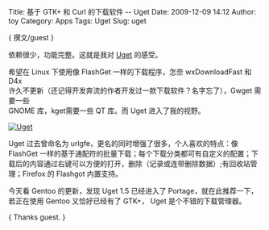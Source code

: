 Title: 基于 GTK+ 和 Curl 的下载软件 -- Uget 
Date: 2009-12-09 14:12
Author: toy
Category: Apps
Tags: Uget
Slug: uget

{ 撰文/guest }

依赖很少，功能完整。这就是我对 [Uget](http://urlget.sourceforge.net)
的感受。

希望在 Linux 下使用像 FlashGet 一样的下载程序，怎奈 wxDownloadFast 和
D4x  
许久不更新（还记得开发奔流的作者开发过一款下载软件？名字忘了），Gwget
需要一些  
GNOME 库，kget需要一些 QT 库。而 Uget 进入了我的视野。

[![Uget](http://i.linuxtoy.org/images/2009/12/uget-thumb.png)](http://i.linuxtoy.org/images/2009/12/uget.png)

Uget 过去曾命名为 urlgfe，更名的同时增强了很多，个人喜欢的特点：像
FlashGet
一样的基于通配符的批量下载；每个下载分类都可有自定义的配置；下载后的内容通过右键可以方便的打开，删除（记录或连带删除数据）;有回收站管理；Firefox
的 Flashgot 内置支持。

今天看 Gentoo 的更新，发现 Uget 1.5 已经进入了
Portage，就在此推荐一下，若正在使用 Gentoo 又恰好已经有了 GTK+， Uget
是个不错的下载管理器。

{ Thanks guest. }
